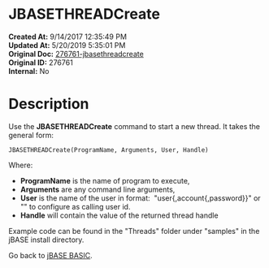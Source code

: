 # JBASETHREADCreate

**Created At:** 9/14/2017 12:35:49 PM  
**Updated At:** 5/20/2019 5:35:01 PM  
**Original Doc:** [276761-jbasethreadcreate](https://docs.jbase.com/36868-jbase-basic/276761-jbasethreadcreate)  
**Original ID:** 276761  
**Internal:** No  


# Description

Use the **JBASETHREADCreate** command to start a new thread. It takes the general form:

```
JBASETHREADCreate(ProgramName, Arguments, User, Handle) 
```

Where:

- **ProgramName** is the name of program to execute,
- **Arguments** are any command line arguments,
- **User** is the name of the user in format:  "user{,account{,password}}" or "" to configure as calling user id.
- **Handle** will contain the value of the returned thread handle




Example code can be found in the "Threads" folder under "samples" in the jBASE install directory.



Go back to [jBASE BASIC](./../jbase-basic-programmers-reference-guide).
